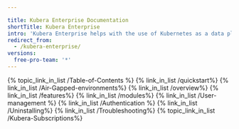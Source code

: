 ```yaml
---

title: Kubera Enterprise Documentation
shortTitle: Kubera Enterprise
intro: 'Kubera Enterprise helps with the use of Kubernetes as a data plane. This section covers the documentation for installing Kubera Enterprise, getting started with the initial configuration, enterprise deployment configuration, launching Kubera modules and subscription management. Choose any of the topics below to explore more'
redirect_from:
  - /kubera-enterprise/
versions:
  free-pro-team: '*'
---
```




{% topic_link_in_list /Table-of-Contents %}
    {% link_in_list /quickstart%}
    {% link_in_list /Air-Gapped-environments%}
    {% link_in_list /overview%}
    {% link_in_list /features%}
    {% link_in_list /modules%}
    {% link_in_list /User-management %}
    {% link_in_list /Authentication %}
    {% link_in_list /Uninstalling%}
    {% link_in_list /Troubleshooting%}
{% topic_link_in_list /Kubera-Subscriptions%}
